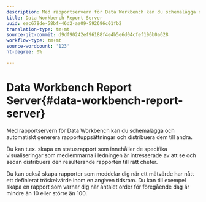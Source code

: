 ```yaml
---
description: Med rapportservern för Data Workbench kan du schemalägga och automatiskt generera rapportuppsättningar och distribuera dem till andra.
title: Data Workbench Report Server
uuid: eac678de-58bf-46d2-aa09-592696c01fb2
translation-type: tm+mt
source-git-commit: d9df90242ef96188f4e4b5e6d04cfef196b0a628
workflow-type: tm+mt
source-wordcount: '123'
ht-degree: 0%

---
```



# Data Workbench Report Server{#data-workbench-report-server}

Med rapportservern för Data Workbench kan du schemalägga och automatiskt generera rapportuppsättningar och distribuera dem till andra.

Du kan t.ex. skapa en statusrapport som innehåller de specifika visualiseringar som medlemmarna i ledningen är intresserade av att se och sedan distribuera den resulterande rapporten till rätt chefer.

Du kan också skapa rapporter som meddelar dig när ett mätvärde har nått ett definierat tröskelvärde inom en angiven tidsram. Du kan till exempel skapa en rapport som varnar dig när antalet order för föregående dag är mindre än 10 eller större än 100.
